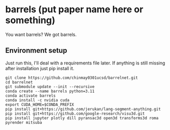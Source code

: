 # barrels (put paper name here or something)

You want barrels? We got barrels.

## Environment setup

Just run this, I'll deal with a requirements file later. If anything is still missing after
installation just pip install it.

```shell
git clone https://github.com/chinmay0301ucsd/barrelnet.git
cd barrelnet
git submodule update --init --recursive
conda create --name barrels python=3.11
conda activate barrels
conda install -c nvidia cuda
export CUDA_HOME=$CONDA_PREFIX
pip install git+https://github.com/jerukan/lang-segment-anything.git
pip install git+https://github.com/google-research/visu3d.git
pip install jupyter plotly dill pyransac3d open3d transforms3d roma pyrender mitsuba
```
